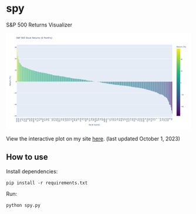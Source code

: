 # spy
S&amp;P 500 Returns Visualizer

![](/plot.png)

View the interactive plot on my site [here](https://carterprince.us/spy). (last updated October 1, 2023)

## How to use

Install dependencies:

```
pip install -r requirements.txt
```

Run:

```bash
python spy.py
```
